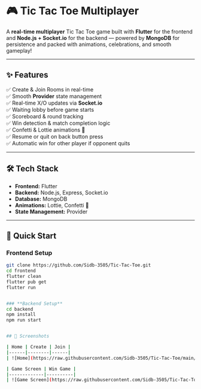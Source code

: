 # 🎮 Tic Tac Toe Multiplayer  

A **real-time multiplayer** Tic Tac Toe game built with **Flutter** for the frontend and **Node.js + Socket.io** for the backend — powered by **MongoDB** for persistence and packed with animations, celebrations, and smooth gameplay!  

---

## ✨ Features  

✅ Create & Join Rooms in real-time  
✅ Smooth **Provider** state management  
✅ Real-time X/O updates via **Socket.io**  
✅ Waiting lobby before game starts  
✅ Scoreboard & round tracking  
✅ Win detection & match completion logic  
✅ Confetti & Lottie animations 🎉  
✅ Resume or quit on back button press  
✅ Automatic win for other player if opponent quits  

---

## 🛠 Tech Stack  

- **Frontend:** Flutter  
- **Backend:** Node.js, Express, Socket.io  
- **Database:** MongoDB  
- **Animations:** Lottie, Confetti 🎉  
- **State Management:** Provider  

---

## 🚀 Quick Start

### **Frontend Setup**  
```bash
git clone https://github.com/Sidb-3505/Tic-Tac-Toe.git
cd frontend
flutter clean
flutter pub get
flutter run


### **Backend Setup**  
cd backend
npm install
npm run start


## 📱 Screenshots

| Home | Create | Join |
|------|--------|------|
| ![Home](https://raw.githubusercontent.com/Sidb-3505/Tic-Tac-Toe/main/assets/screenshots/home_screen.jpg) | ![Create](https://raw.githubusercontent.com/Sidb-3505/Tic-Tac-Toe/main/assets/screenshots/create_room_screen.jpg) | ![Join](https://raw.githubusercontent.com/Sidb-3505/Tic-Tac-Toe/main/assets/screenshots/join_room_screen.jpg) |

| Game Screen | Win Game |
|-------------|----------|
| ![Game Screen](https://raw.githubusercontent.com/Sidb-3505/Tic-Tac-Toe/main/assets/screenshots/game_screen.jpg) | ![Win Game](https://raw.githubusercontent.com/Sidb-3505/Tic-Tac-Toe/main/assets/screenshots/won_the_game.jpg) |
